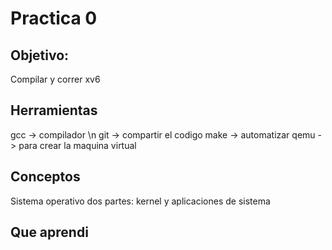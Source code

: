 # Practica 0
## Objetivo:
Compilar y correr xv6

## Herramientas
gcc -> compilador \n
git -> compartir el codigo
make -> automatizar
qemu -> para crear la maquina virtual

## Conceptos
Sistema operativo dos partes: kernel y aplicaciones de sistema

## Que aprendi

